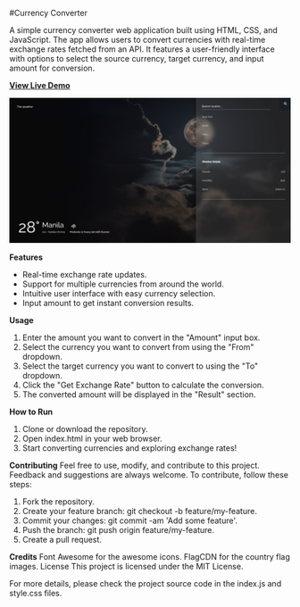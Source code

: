 #Currency Converter

A simple currency converter web application built using HTML, CSS, and JavaScript. The app allows users to convert currencies with real-time exchange rates fetched from an API. It features a user-friendly interface with options to select the source currency, target currency, and input amount for conversion.

**[View Live Demo](https://shinaylim.github.io/currency-converter-api/)**

![Currency Converter Screenshot](weather-ss.png)

**Features**
- Real-time exchange rate updates.
- Support for multiple currencies from around the world.
- Intuitive user interface with easy currency selection.
- Input amount to get instant conversion results.

**Usage**
1. Enter the amount you want to convert in the "Amount" input box.
2. Select the currency you want to convert from using the "From" dropdown.
3. Select the target currency you want to convert to using the "To" dropdown.
4. Click the "Get Exchange Rate" button to calculate the conversion.
5. The converted amount will be displayed in the "Result" section.

**How to Run**
1. Clone or download the repository.
2. Open index.html in your web browser.
3. Start converting currencies and exploring exchange rates!

**Contributing**
Feel free to use, modify, and contribute to this project. Feedback and suggestions are always welcome. To contribute, follow these steps:

1. Fork the repository.
2. Create your feature branch: git checkout -b feature/my-feature.
3. Commit your changes: git commit -am 'Add some feature'.
4. Push the branch: git push origin feature/my-feature.
5. Create a pull request.
   
**Credits**
Font Awesome for the awesome icons.
FlagCDN for the country flag images.
License
This project is licensed under the MIT License.

For more details, please check the project source code in the index.js and style.css files.





